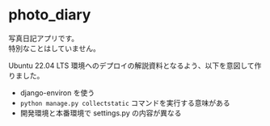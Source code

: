 # photo_diary

写真日記アプリです。  
特別なことはしていません。

Ubuntu 22.04 LTS 環境へのデプロイの解説資料となるよう、以下を意図して作りました。

- django-environ を使う
- `python manage.py collectstatic` コマンドを実行する意味がある
- 開発環境と本番環境で settings.py の内容が異なる